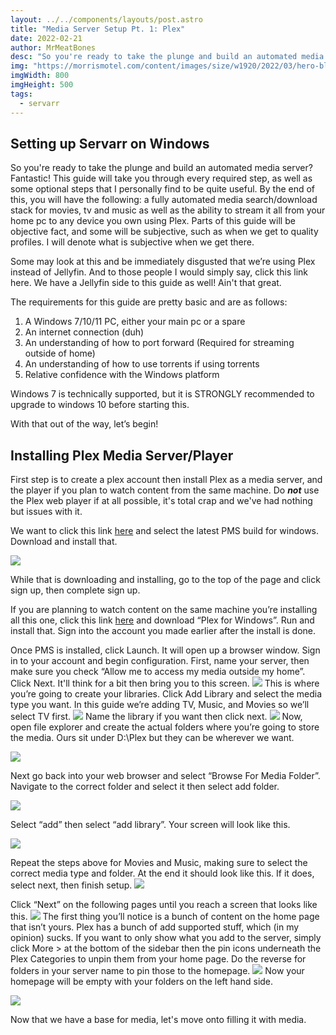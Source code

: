```yaml
---
layout: ../../components/layouts/post.astro
title: "Media Server Setup Pt. 1: Plex"
date: 2022-02-21
author: MrMeatBones
desc: "So you're ready to take the plunge and build an automated media server? Fantastic! This guide will take you through every required step, as well as some optional steps that I personally find to be quite useful."
img: "https://morrismotel.com/content/images/size/w1920/2022/03/hero-blog-modern-layout-1-scaled-1.jpg"
imgWidth: 800
imgHeight: 500
tags:
  - servarr
---
```


## Setting up Servarr on Windows

So you're ready to take the plunge and build an automated media server? Fantastic! This guide will take you through every required step, as well as some optional steps that I personally find to be quite useful. By the end of this, you will have the following: a fully automated media search/download stack for movies, tv and music as well as the ability to stream it all from your home pc to any device you own using Plex. Parts of this guide will be objective fact, and some will be subjective, such as when we get to quality profiles. I will denote what is subjective when we get there.

Some may look at this and be immediately disgusted that we’re using Plex instead of Jellyfin. And to those people I would simply say, click this link here. We have a Jellyfin side to this guide as well! Ain't that great.

The requirements for this guide are pretty basic and are as follows:

1. A Windows 7/10/11 PC, either your main pc or a spare
2. An internet connection (duh)
3. An understanding of how to port forward (Required for streaming outside of home)
4. An understanding of how to use torrents if using torrents
5. Relative confidence with the Windows platform

Windows 7 is technically supported, but it is STRONGLY recommended to upgrade to windows 10 before starting this.

With that out of the way, let’s begin!

## Installing Plex Media Server/Player

First step is to create a plex account then install Plex as a media server, and the player if you plan to watch content from the same machine. Do **_not_** use the Plex web player if at all possible, it's total crap and we've had nothing but issues with it.

We want to click this link [here](https://www.plex.tv/media-server-downloads/#plex-media-server) and select the latest PMS build for windows. Download and install that.

![](https://lh5.googleusercontent.com/f2flxfvHaeV8xpJ0UXgNOvd1AQXmeuMP4FMiaNytCi_Ui4hKD8OGCoM_lpt3XTHYkvjQRbkhZk8PaioDR2-vjtR8Y4BQq4NdpQp4AtpeTcogG2ifQY0vBLylV9u8aF0RJpJNr_a0)

While that is downloading and installing, go to the top of the page and click sign up, then complete sign up.

If you are planning to watch content on the same machine you’re installing all this one, click this link [here](https://www.plex.tv/media-server-downloads/#plex-app) and download “Plex for Windows”. Run and install that. Sign into the account you made earlier after the install is done.

Once PMS is installed, click Launch. It will open up a browser window. Sign in to your account and begin configuration. First, name your server, then make sure you check “Allow me to access my media outside my home”. Click Next. It'll think for a bit then bring you to this screen.
![](https://lh6.googleusercontent.com/QIb9pXoWkYigPFzzak8CzjCQrAEUzqWj-aKZpyHAy2Xw_WOB7_9wCbo25w53DEV_WfY1WiwEOHho-BZESqdwJf6N8wJ7KhkKcfOZt5fEnWl4WlIvSVBFJXwPawLuw2rLdja-1pG7)
This is where you’re going to create your libraries. Click Add Library and select the media type you want. In this guide we’re adding TV, Music, and Movies so we’ll select TV first.
![](https://lh4.googleusercontent.com/sAAGmkhvDgcu8Z1q3Erm2UZ913KXFSG4NrXPqohP3RtO3-NgSa3i85fu1k7nQ2sQawbxuVe1WEeYV_RTwqML9Buxvu0pbl1-aybpBFZMRji-THbhDmyhgs0MoAcEp3-rpmErFCkq)
Name the library if you want then click next.
![](https://lh6.googleusercontent.com/T19vRP6SvFEjpIonIAWepY2W3HFnOVX71HoKJKXrC0wpcAyfxewxqXRVdFMuq-5Lt2HJyThn9P8ajlY_7F-wuZBIodbCstiwgvhJdhzkbeq7TV01KEip9e3jcgVmjiMaTGEZbzCj)
Now, open file explorer and create the actual folders where you’re going to store the media. Ours sit under D:\Plex but they can be wherever we want.

![](https://lh5.googleusercontent.com/gB_4JhTEMYv-JbWo0UduSzkMoRlYpvJaxAi1KxAU1apQAdP365FulRirqL8KREBioKkvfK6_2_Ab7OKidOMuBsUVsabBANBP5g6Jw57Ykaq6LFGYsCq5k8FMXNCspwYPj8-XT_DN)

Next go back into your web browser and select “Browse For Media Folder”. Navigate to the correct folder and select it then select add folder.

![](https://lh3.googleusercontent.com/36W5MHneMZZKHLhMdAXjcGD9pr0df2p6g3uisj0KGQSiYqhlWp3aPAba156dlzUXPM-pDaau25n_oMiVdbao7uat0-1eaLKt77cnoPmrmdGZVDyrsZmkeTrOTcbGSPUNj3z5D6OB)

Select “add” then select “add library”. Your screen will look like this.

![](https://lh4.googleusercontent.com/qoWFkLNMBX9xjFT4hfLqDrrIl7cAW7Q7OTMpl0JJyOPjso25ORht_AwY7O9BmfE0vhfw_SS5owOnd4G4_1pV-BoJnTOz0Db4DFkYS50_WOBrZ0IL-ObWX_MOxAhjOlbWr-TwPGyA)

Repeat the steps above for Movies and Music, making sure to select the correct media type and folder. At the end it should look like this. If it does, select next, then finish setup.
![](https://lh5.googleusercontent.com/rVhjAVTuT1uHszq_SRhEB-gjvPDrU_mfxrsg8xz5TtUPWhuDNaXs9YpXijvYbGH_yvkCbzYOULFCVxkOVgpoSC0tslN9g8wMkA_ocl2eqU_mC7kEAUxRaA85jlZqBILPDxkmyolW)

Click “Next” on the following pages until you reach a screen that looks like this.
![](https://lh5.googleusercontent.com/_AMC-Be8yO4RaKYD83BUJwaQ8RcL9HnOfdtsle7PXMRuRjdla3KHMarD_O6W6SvxcmAWJ4UJKQEa-y_p2HRzWbtyBrdgp0iWvbFFv1EY8gM80tjuo7CJLMM6B3gMCdlZd4UTL4yN)
The first thing you’ll notice is a bunch of content on the home page that isn’t yours. Plex has a bunch of add supported stuff, which (in my opinion) sucks. If you want to only show what you add to the server, simply click More > at the bottom of the sidebar then the pin icons underneath the Plex Categories to unpin them from your home page. Do the reverse for folders in your server name to pin those to the homepage.
![](https://lh6.googleusercontent.com/9abjESsb7Xy7AI-YyHCCd5ewAHyIMXBDvUZtFQvmZjQb4OLsRVJhxawOPoDJB0H4QGXpNNmAR6I0bqZxxlE5vdt3dbJc6P5I2UpxhVhJJy-h8p4kXkY77mLEmOL6sXA2m1IR0gMj)
Now your homepage will be empty with your folders on the left hand side.

![](https://lh3.googleusercontent.com/cI4Ar0VLkHuFgsWF5dtU5Fe7g6EcmZEoA_EAoLmuc9lsVS_3yROHgzPdQ_qRuBnl7wlpXY2ikjYWA_FEs_lwTsZk2S2-lbgQyX0BfqKtLCBsg0_xXLEBO8_O4Qum7UxqTCHf2JO1)

Now that we have a base for media, let's move onto filling it with media.
